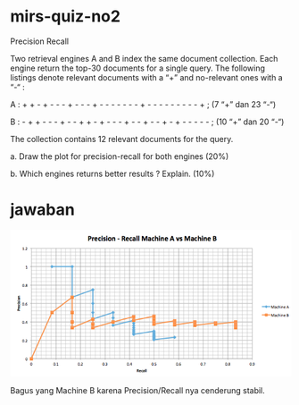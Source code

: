 # mirs-quiz-no2
Precision Recall

Two retrieval engines A and B index the same document collection. Each engine return the top-30 documents for a single query.  The following listings denote relevant documents with a “+” and no-relevant ones with a “-“ :

A : + + - + - - - + - - - + - - - - - - - + - - - - - - - - - + ; (7 “+” dan 23 “-“)

B : - + + - - - + - - + + - + - - - + - - + - - + - + - - - - - ; (10 “+” dan 20 “-“)

The collection contains 12 relevant documents for the query.

a.	Draw the plot for precision-recall for both engines (20%)

b.	Which engines returns better results ? Explain. (10%)

# jawaban 
![alt text](https://raw.githubusercontent.com/arikunco/mirs-quiz-no2/master/PrecisionRecallGraph.png "Precision vs Recall Graph")

Bagus yang Machine B karena Precision/Recall nya cenderung stabil. 
